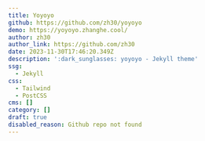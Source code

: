 ```yaml
---
title: Yoyoyo
github: https://github.com/zh30/yoyoyo
demo: https://yoyoyo.zhanghe.cool/
author: zh30
author_link: https://github.com/zh30
date: 2023-11-30T17:46:20.349Z
description: ':dark_sunglasses: yoyoyo - Jekyll theme'
ssg:
  - Jekyll
css:
  - Tailwind
  - PostCSS
cms: []
category: []
draft: true
disabled_reason: Github repo not found
---
```

